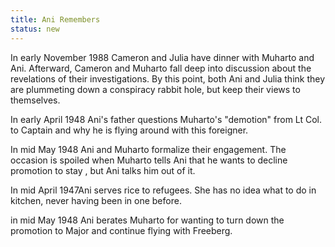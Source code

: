 ```yaml
---
title: Ani Remembers
status: new
---
```


In early November 1988 Cameron and Julia have dinner with Muharto and
Ani. Afterward, Cameron and Muharto fall deep into discussion about the
revelations of their investigations. By this point, both Ani and Julia
think they are plummeting down a conspiracy rabbit hole, but keep their
views to themselves.

In early April 1948 Ani's father questions Muharto's "demotion" from Lt
Col. to Captain and why he is flying around with this foreigner.

In mid May 1948 Ani and Muharto formalize their engagement. The occasion
is spoiled when Muharto tells Ani that he wants to decline promotion to
stay , but Ani talks him out of it.

In mid April 1947Ani serves rice to refugees. She has no idea what to do
in kitchen, never having been in one before.

in mid May 1948 Ani berates Muharto for wanting to turn down the
promotion to Major and continue flying with Freeberg.
